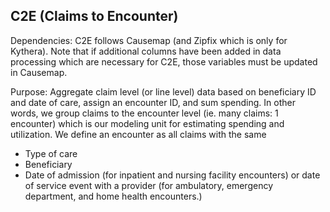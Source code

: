 
## C2E (Claims to Encounter)

Dependencies: C2E follows Causemap (and Zipfix which is only for Kythera).
Note that if additional columns have been added in data processing which are necessary for C2E, those variables must be updated in Causemap.

Purpose: Aggregate claim level (or line level) data based on beneficiary ID and date of care, assign an encounter ID, and sum spending. In other words, we group claims to the encounter level (ie. many claims: 1 encounter) which is our modeling unit for estimating spending and utilization. 
We define an encounter as all claims with the same
- Type of care
- Beneficiary
- Date of admission (for inpatient and nursing facility encounters) or date of service event with a provider (for ambulatory, emergency department, and home health encounters.)

